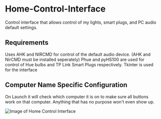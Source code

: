 # Home-Control-Interface
Control interface that allows control  of my lights, smart plugs, and PC audio default settings.

## Requirements
Uses AHK and NIRCMD for control of the default audio device. (AHK and NirCMD must be installed seperately)
Phue and pyHS100 are used for control of Hue bulbs and TP Link Smart Plugs respectively.
Tkinter is used for the interface

## Computer Name Specific Configuration
On Launch it will check which computer it is on to make sure all buttons work on that computer. 
Anything that has no purpose won't even show up.

![Image of Home Control Interface](https://i.imgur.com/o0ngbfV.png)
